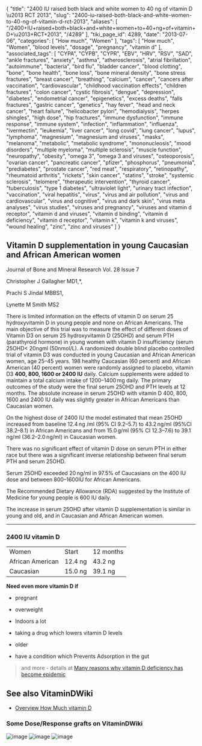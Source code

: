 {
    "title": "2400 IU raised both black and white women to 40 ng of vitamin D \u2013 RCT 2013",
    "slug": "2400-iu-raised-both-black-and-white-women-to-40-ng-of-vitamin-d-rct-2013",
    "aliases": [
        "/2400+IU+raised+both+black+and+white+women+to+40+ng+of+vitamin+D+\u2013+RCT+2013",
        "/4289"
    ],
    "tiki_page_id": 4289,
    "date": "2013-07-06",
    "categories": [
        "How much",
        "Women"
    ],
    "tags": [
        "How much",
        "Women",
        "blood levels",
        "dosage",
        "pregnancy",
        "vitamin d"
    ],
    "associated_tags": [
        "CYPA",
        "CYPB",
        "CYPR",
        "EBV",
        "HRV",
        "RSV",
        "SAD",
        "ankle fractures",
        "anxiety",
        "asthma",
        "atherosclerosis",
        "atrial fibrillation",
        "autoimmune",
        "bacteria",
        "bird flu",
        "bladder cancer",
        "blood clotting",
        "bone",
        "bone health",
        "bone loss",
        "bone mineral density",
        "bone stress fractures",
        "breast cancer",
        "breathing",
        "calcium",
        "cancer",
        "cancers after vaccination",
        "cardiovascular",
        "childhood vaccination effects",
        "children fractures",
        "colon cancer",
        "cystic fibrosis",
        "dengue",
        "depression",
        "diabetes",
        "endometrial cancer",
        "epigenetics",
        "excess deaths",
        "falls fractures",
        "gastric cancer",
        "genetics",
        "hay fever",
        "head and neck cancer",
        "heart failure",
        "helicobacter pylori",
        "hemodialysis",
        "herpes shingles",
        "high dose",
        "hip fractures",
        "immune dysfunction",
        "immune response",
        "immune system",
        "infection",
        "inflammation",
        "influenza",
        "ivermectin",
        "leukemia",
        "liver cancer",
        "long covid",
        "lung cancer",
        "lupus",
        "lymphoma",
        "magnesium",
        "magnesium and viruses",
        "masks",
        "melanoma",
        "metabolic",
        "metabolic syndrome",
        "mononucleosis",
        "mood disorders",
        "multiple myeloma",
        "multiple sclerosis",
        "muscle function",
        "neuropathy",
        "obesity",
        "omega 3",
        "omega 3 and viruses",
        "osteoporosis",
        "ovarian cancer",
        "pancreatic cancer",
        "pfizer",
        "phosphorus",
        "pneumonia",
        "prediabetes",
        "prostate cancer",
        "red meat",
        "respiratory",
        "retinopathy",
        "rheumatoid arthritis",
        "rickets",
        "skin cancer",
        "statins",
        "stroke",
        "systemic sclerosis",
        "telomere",
        "therapeutic intervention",
        "thyroid cancer",
        "tuberculosis",
        "type 1 diabetes",
        "ultraviolet light",
        "urinary tract infection",
        "vaccination",
        "viral hepatitis",
        "virus",
        "virus and air pollution",
        "virus and cardiovascular",
        "virus and cognitive",
        "virus and dark skin",
        "virus meta analyses",
        "virus studies",
        "viruses and pregnancy",
        "viruses and vitamin d receptor",
        "vitamin d and viruses",
        "vitamin d binding",
        "vitamin d deficiency",
        "vitamin d receptor",
        "vitamin k",
        "vitamin k and viruses",
        "wound healing",
        "zinc",
        "zinc and viruses"
    ]
}


## Vitamin D supplementation in young Caucasian and African American women

Journal of Bone and Mineral Research Vol. 28 Issue 7

Christopher J Gallagher MD1,*,

Prachi S Jindal MBBS1,

Lynette M Smith MS2

There is limited information on the effects of vitamin D on serum 25 hydroxyvitamin D in young people and none on African Americans. The main objective of this trial was to measure the effect of different doses of Vitamin D3 on serum 25 hydroxyvitamin D (25OHD) and serum PTH (parathyroid hormone) in young women with vitamin D insufficiency (serum 25OHD< 20ngml (50nmol/L). A randomized double blind placebo controlled trial of vitamin D3 was conducted in young Caucasian and African American women, age 25–45 years. 198 healthy Caucasian (60 percent) and African American (40 percent) women were randomly assigned to placebo, vitamin D3  **400, 800, 1600 or 2400 IU**  daily. Calcium supplements were added to maintain a total calcium intake of 1200–1400 mg daily. The primary outcomes of the study were the final serum 25OHD and PTH levels at 12 months. The absolute increase in serum 25OHD with vitamin D 400, 800, 1600 and 2400 IU daily was slightly greater in African Americans than Caucasian women. 

On the highest dose of 2400 IU the model estimated that mean 25OHD increased from baseline 12.4 ng /ml (95% CI 9.2–5.7) to 43.2 ng/ml (95%CI 38.2–8.1) in African Americans and from 15.0 g/ml (95% CI 12.3–7.6) to 39.1 ng/ml (36.2–2.0 ng/ml) in Caucasian women. 

There was no significant effect of vitamin D dose on serum PTH in either race but there was a significant inverse relationship between final serum PTH and serum 25OHD.

Serum 25OHD exceeded 20 ng/ml in 97.5% of Caucasians on the 400 IU dose and between 800–1600IU for African Americans. 

The Recommended Dietary Allowance (RDA) suggested by the Institute of Medicine for young people is 600 IU daily. 

The increase in serum 25OHD after vitamin D supplementation is similar in young and old, and in Caucasian and African American women.

---

### 2400 IU vitamin D

| | | |
| --- | --- | --- |
| Women | Start | 12 months |
| African American  | 12.4 ng | 43.2 ng |
| Caucasian | 15.0 ng | 39.1 ng |

 **Need even more vitamin D if** 

* pregnant

* overweight

* Indoors a lot

* taking a drug which lowers vitamin D levels

* older

* have a condition which Prevents Adsorption in the gut  

> and more - details at [Many reasons why vitamin D deficiency has become epidemic](/tags/many-reasons-why-vitamin-d-deficiency-has-become-epidemic.html)

## See also VitaminDWiki

* [Overview How Much vitamin D](/tags/overview-how-much-vitamin-d.html)

### Some Dose/Response grafts on VitaminDWiki

<img src="/attachments/d3.mock.jpg" alt="image">
<img src="/attachments/d3.mock.jpg" alt="image">
<img src="/attachments/d3.mock.jpg" alt="image">